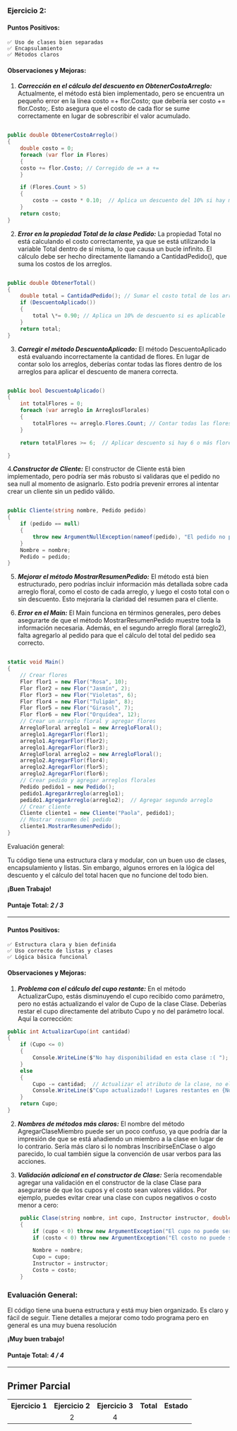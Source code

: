### Ejercicio 2:

#### Puntos Positivos:

    ✅ Uso de clases bien separadas
    ✅ Encapsulamiento
    ✅ Métodos claros

#### Observaciones y Mejoras:

1. **_Corrección en el cálculo del descuento en ObtenerCostoArreglo:_**
   Actualmente, el método está bien implementado, pero se encuentra un pequeño error en la línea costo =+ flor.Costo; que debería ser costo += flor.Costo;. Esto asegura que el costo de cada flor se sume correctamente en lugar de sobrescribir el valor acumulado.

```csharp

public double ObtenerCostoArreglo()
{
    double costo = 0;
    foreach (var flor in Flores)
    {
    costo += flor.Costo; // Corregido de =+ a +=
    }

    if (Flores.Count > 5)
    {
        costo -= costo * 0.10;  // Aplica un descuento del 10% si hay más de 5 flores
    }
    return costo;
}
```

2. **_Error en la propiedad Total de la clase Pedido:_** La propiedad Total no está calculando el costo correctamente, ya que se está utilizando la variable Total dentro de sí misma, lo que causa un bucle infinito. El cálculo debe ser hecho directamente llamando a CantidadPedido(), que suma los costos de los arreglos.

```csharp

public double ObtenerTotal()
{
    double total = CantidadPedido(); // Sumar el costo total de los arreglos
    if (DescuentoAplicado())
    {
        total \*= 0.90; // Aplica un 10% de descuento si es aplicable
    }
    return total;
}
```

3. **_Corregir el método DescuentoAplicado:_** El método DescuentoAplicado está evaluando incorrectamente la cantidad de flores. En lugar de contar solo los arreglos, deberías contar todas las flores dentro de los arreglos para aplicar el descuento de manera correcta.

```csharp

public bool DescuentoAplicado()
{
    int totalFlores = 0;
    foreach (var arreglo in ArreglosFlorales)
    {
        totalFlores += arreglo.Flores.Count; // Contar todas las flores
    }

    return totalFlores >= 6;  // Aplicar descuento si hay 6 o más flores

}
```

4.**_Constructor de Cliente:_** El constructor de Cliente está bien implementado, pero podría ser más robusto si validaras que el pedido no sea null al momento de asignarlo. Esto podría prevenir errores al intentar crear un cliente sin un pedido válido.

```csharp

public Cliente(string nombre, Pedido pedido)
{
    if (pedido == null)
    {
        throw new ArgumentNullException(nameof(pedido), "El pedido no puede ser nulo.");
    }
    Nombre = nombre;
    Pedido = pedido;
}
```

5. **_Mejorar el método MostrarResumenPedido:_** El método está bien estructurado, pero podrías incluir información más detallada sobre cada arreglo floral, como el costo de cada arreglo, y luego el costo total con o sin descuento. Esto mejoraría la claridad del resumen para el cliente.

6. **_Error en el Main:_** El Main funciona en términos generales, pero debes asegurarte de que el método MostrarResumenPedido muestre toda la información necesaria. Además, en el segundo arreglo floral (arreglo2), falta agregarlo al pedido para que el cálculo del total del pedido sea correcto.

```csharp

static void Main()
{
    // Crear flores
    Flor flor1 = new Flor("Rosa", 10);
    Flor flor2 = new Flor("Jasmín", 2);
    Flor flor3 = new Flor("Violetas", 6);
    Flor flor4 = new Flor("Tulipán", 8);
    Flor flor5 = new Flor("Girasol", 7);
    Flor flor6 = new Flor("Orquídea", 12);
    // Crear un arreglo floral y agregar flores
    ArregloFloral arreglo1 = new ArregloFloral();
    arreglo1.AgregarFlor(flor1);
    arreglo1.AgregarFlor(flor2);
    arreglo1.AgregarFlor(flor3);
    ArregloFloral arreglo2 = new ArregloFloral();
    arreglo2.AgregarFlor(flor4);
    arreglo2.AgregarFlor(flor5);
    arreglo2.AgregarFlor(flor6);
    // Crear pedido y agregar arreglos florales
    Pedido pedido1 = new Pedido();
    pedido1.AgregarArreglo(arreglo1);
    pedido1.AgregarArreglo(arreglo2);  // Agregar segundo arreglo
    // Crear cliente
    Cliente cliente1 = new Cliente("Paola", pedido1);
    // Mostrar resumen del pedido
    cliente1.MostrarResumenPedido();
}
```

Evaluación general:

Tu código tiene una estructura clara y modular, con un buen uso de clases, encapsulamiento y listas. Sin embargo, algunos errores en la lógica del descuento y el cálculo del total hacen que no funcione del todo bien.

**¡Buen Trabajo!**

#### Puntaje Total: _2 / 3_

---

#### Puntos Positivos:

    ✅ Estructura clara y bien definida
    ✅ Uso correcto de listas y clases
    ✅ Lógica básica funcional

#### Observaciones y Mejoras:

1. **_Problema con el cálculo del cupo restante:_** En el método ActualizarCupo, estás disminuyendo el cupo recibido como parámetro, pero no estás actualizando el valor de Cupo de la clase Clase. Deberías restar el cupo directamente del atributo Cupo y no del parámetro local. Aquí la corrección:

```csharp
public int ActualizarCupo(int cantidad)
{
    if (Cupo <= 0)
    {
        Console.WriteLine($"No hay disponibilidad en esta clase :( ");
    }
    else
    {
        Cupo -= cantidad;  // Actualizar el atributo de la clase, no el parámetro
        Console.WriteLine($"Cupo actualizado!! Lugares restantes en {Nombre}: {Cupo}");
    }
    return Cupo;
}
```

2. **_Nombres de métodos más claros:_** El nombre del método AgregarClaseMiembro puede ser un poco confuso, ya que podría dar la impresión de que se está añadiendo un miembro a la clase en lugar de lo contrario. Sería más claro si lo nombras InscribirseEnClase o algo parecido, lo cual también sigue la convención de usar verbos para las acciones.

3. **_Validación adicional en el constructor de Clase:_** Sería recomendable agregar una validación en el constructor de la clase Clase para asegurarse de que los cupos y el costo sean valores válidos. Por ejemplo, puedes evitar crear una clase con cupos negativos o costo menor a cero:

```csharp
    public Clase(string nombre, int cupo, Instructor instructor, double costo)
    {
        if (cupo < 0) throw new ArgumentException("El cupo no puede ser negativo.");
        if (costo < 0) throw new ArgumentException("El costo no puede ser negativo.");

        Nombre = nombre;
        Cupo = cupo;
        Instructor = instructor;
        Costo = costo;
    }
```

### Evaluación General:

El código tiene una buena estructura y está muy bien organizado. Es claro y fácil de seguir. Tiene detalles a mejorar como todo programa pero en general es una muy buena resolución

**¡Muy buen trabajo!**

#### Puntaje Total: _4 / 4_

---

## Primer Parcial

<table>
  <tr>
    <th>Ejercicio 1</th>
    <th>Ejercicio 2</th>
    <th>Ejercicio 3</th>
    <th>Total</th>
    <th>Estado</th>
  </tr>
  <tr>
    <td align="center"></td>
    <td align="center">2</td>
    <td align="center">4</td>
    <td align="center"></td>
    <td align="center"></td>
  </tr>
</table>
